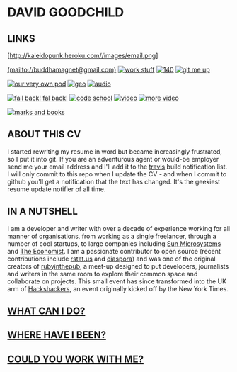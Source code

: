 # DAVID GOODCHILD

## LINKS

[http://kaleidopunk.heroku.com//images/email.png](mailto://buddhamagnet@gmail.com)
<a href="http://uk.linkedin.com/in/dgoodchild"><img src="http://kaleidopunk.heroku.com//images/linkedin.png" alt="work stuff" class="icon" style="margin-top: 15px;"/></a>
<a href="http://twitter.com/buddhamagnet"><img src="http://kaleidopunk.heroku.com/images/twitter.png" alt="140" class="icon" style="margin-top: 15px;"/></a>
<a href="http://github.com/buddhamagnet"><img src="http://kaleidopunk.heroku.com//images/github.png" alt="git me up" class="icon" style="margin-top: 15px;"/></a>
<a href="http://diasporauk.com"><img src="http://kaleidopunk.heroku.com//images/diaspora_d_32.png" alt="our very own pod" class="icon" style="margin-top: 15px;"/></a>
<a href="https://foursquare.com/user/672637"><img src="http://kaleidopunk.heroku.com//images/foursquare.png" alt="geo" class="icon" style="margin-top: 15px;"/></a>
<a href="http://soundcloud.com/buddhamagnet"><img src="http://kaleidopunk.heroku.com//images/soundcloud.png" alt="audio" class="icon" style="margin-top: 15px;"/></a>  
<a href="http://identi.ca/buddhamagnet"><img src="http://kaleidopunk.heroku.com//images/identi.png" alt="fall back! fal back!" class="icon" style="margin-top: 15px;"/></a>
<a href="http://stackoverflow.com/users/451914/buddhamagnet"><img src="http://kaleidopunk.heroku.com//images/stackoverflow.png" alt="code school" class="icon" style="margin-top: 15px;"/></a>
<a href="http://vimeo.com/user334655/videos"><img src="http://kaleidopunk.heroku.com//images/vimeo.png" alt="video" class="icon" style="margin-top: 15px;"/></a>
<a href="http://youtube.com/buddhamagnet"><img src="http://kaleidopunk.heroku.com//images/youtube.png" alt="more video" class="icon" style="margin-top: 15px;"/></a>
<a href="http://delicious.com/buddhamagnet"><img src="http://kaleidopunk.heroku.com//images/delicious.png" alt="marks and books" class="icon" style="margin-top: 15px;"/></a>

## ABOUT THIS CV

I started rewriting my resume in word but became increasingly frustrated, so I put it
into git. If you are an adventurous agent or would-be employer send me your email
address and I'll add it to the [travis](http://travis-ci.org) build notification list.
I will only commit to this repo when I update the CV - and when I commit to github
you'll get a notification that the text has changed. It's the geekiest resume update
notifier of all time.

## IN A NUTSHELL

I am a developer and writer with over a decade of experience working for all
manner of organisations, from working as a single freelancer, through a number
of cool startups, to large companies including [Sun Microsystems](http://sun.com)
and [The Economist](http://economist.com). I am a passionate contributor to
open source (recent contributions include [rstat.us](https://github.com/hotsh/rstat.us) and
[diaspora](https://github.com/diaspora/diaspora)) and was one of the original creators
of [rubyinthepub](http://www.joannageary.com/2010/05/13/ruby-in-the-pub-3/), a meet-up
designed to put developers, journalists and writers in the same room to explore their
common space and collaborate on projects. This small event has since transformed into 
the UK arm of [Hackshackers](http://meetuplondon.hackshackers.com/), an event originally
kicked off by the New York Times.

## [WHAT CAN I DO?](https://github.com/buddhamagnet/cv/blob/master/skills.md)

## [WHERE HAVE I BEEN?](https://github.com/buddhamagnet/cv/blob/master/employment.md) 

## [COULD YOU WORK WITH ME?](https://github.com/buddhamagnet/cv/blob/master/me.md)